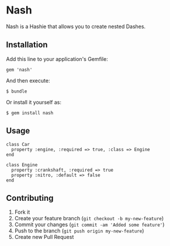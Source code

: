 # Nash

Nash is a Hashie that allows you to create nested Dashes.

## Installation

Add this line to your application's Gemfile:

    gem 'nash'

And then execute:

    $ bundle

Or install it yourself as:

    $ gem install nash

## Usage

    class Car
      property :engine, :required => true, :class => Engine 
    end

    class Engine
      property :crankshaft, :required => true
      property :nitro, :default => false
    end

## Contributing

1. Fork it
2. Create your feature branch (`git checkout -b my-new-feature`)
3. Commit your changes (`git commit -am 'Added some feature'`)
4. Push to the branch (`git push origin my-new-feature`)
5. Create new Pull Request
